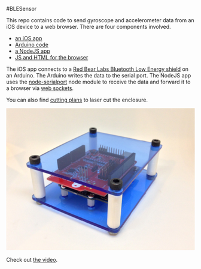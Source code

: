 #BLESensor

This repo contains code to send gyroscope and accelerometer data from an iOS device to a web browser. There are four components involved.

* [an iOS app](https://github.com/vinceallenvince/BLESensor/tree/master/BLESensor)
* [Arduino code](https://github.com/vinceallenvince/BLESensor/tree/master/Arduino/BLESensor)
* [a NodeJS app](https://github.com/vinceallenvince/BLESensor/tree/master/Web/BLESensor)
* [JS and HTML for the browser](https://github.com/vinceallenvince/BLESensor/tree/master/Web/BLESensor/public)

The iOS app connects to a [Red Bear Labs Bluetooth Low Energy shield](http://redbearlab.com/bleshield/) on an Arduino. The Arduino writes the data to the serial port. The NodeJS app uses the [node-serialport](https://github.com/voodootikigod/node-serialport) node module to receive the data and forward it to a browser via [web sockets](http://socket.io).

You can also find [cutting plans](https://github.com/vinceallenvince/BLESensor/tree/master/enclosure) to laser cut the enclosure.

![BLESensor](http://raw.githubusercontent.com/vinceallenvince/BLESensor/master/images/bluetooth-accel.jpg)

Check out [the video](http//www.youtube.com/embed/Tu3zn0sqZpQ).